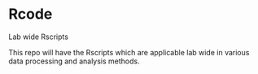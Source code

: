 # Rcode
Lab wide Rscripts


This repo will have the Rscripts which are applicable lab wide in various data processing and analysis methods.
